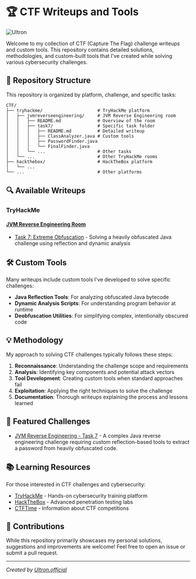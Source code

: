 # 🏆 CTF Writeups and Tools

<img src="https://tryhackme-badges.s3.amazonaws.com/Ultron.official.png" alt="Ultron" />

Welcome to my collection of CTF (Capture The Flag) challenge writeups and custom tools. This repository contains detailed solutions, methodologies, and custom-built tools that I've created while solving various cybersecurity challenges.

## 📂 Repository Structure

This repository is organized by platform, challenge, and specific tasks:

```
CTF/
├── tryhackme/                     # TryHackMe platform
│   ├── jvmreverseengineering/     # JVM Reverse Engineering room
│   │   ├── README.md              # Overview of the room
│   │   ├── task7/                 # Specific task folder
│   │   │   ├── README.md          # Detailed writeup
│   │   │   ├── ClassAnalyzer.java # Custom tools
│   │   │   ├── PasswordFinder.java
│   │   │   └── FinalFinder.java
│   │   └── ...                    # Other tasks
│   └── ...                        # Other TryHackMe rooms
├── hackthebox/                    # HackTheBox platform
│   └── ...
└── ...                            # Other platforms
```

## 🔍 Available Writeups

### TryHackMe

#### [JVM Reverse Engineering Room](./tryhackme/jvmreverseengineering/)
- [Task 7: Extreme Obfuscation](./tryhackme/jvmreverseengineering/task7/) - Solving a heavily obfuscated Java challenge using reflection and dynamic analysis

## 🛠️ Custom Tools

Many writeups include custom tools I've developed to solve specific challenges:

- **Java Reflection Tools**: For analyzing obfuscated Java bytecode
- **Dynamic Analysis Scripts**: For understanding program behavior at runtime
- **Deobfuscation Utilities**: For simplifying complex, intentionally obscured code

## 💡 Methodology

My approach to solving CTF challenges typically follows these steps:

1. **Reconnaissance**: Understanding the challenge scope and requirements
2. **Analysis**: Identifying key components and potential attack vectors
3. **Tool Development**: Creating custom tools when standard approaches fail
4. **Exploitation**: Applying the right techniques to solve the challenge
5. **Documentation**: Thorough writeups explaining the process and lessons learned

## 🔗 Featured Challenges

- [JVM Reverse Engineering - Task 7](./tryhackme/jvmreverseengineering/task7/) - A complex Java reverse engineering challenge requiring custom reflection-based tools to extract a password from heavily obfuscated code.

## 📚 Learning Resources

For those interested in CTF challenges and cybersecurity:

- [TryHackMe](https://tryhackme.com/) - Hands-on cybersecurity training platform
- [HackTheBox](https://www.hackthebox.com/) - Advanced penetration testing labs
- [CTFTime](https://ctftime.org/) - Information about CTF competitions

## 🤝 Contributions

While this repository primarily showcases my personal solutions, suggestions and improvements are welcome! Feel free to open an issue or submit a pull request.

---

*Created by [Ultron.official](https://tryhackme.com/p/Ultron.official)* 
